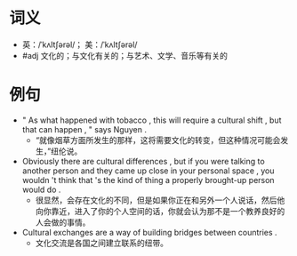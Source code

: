 # 词义
- 英：/ˈkʌltʃərəl/； 美：/ˈkʌltʃərəl/
- #adj 文化的；与文化有关的；与艺术、文学、音乐等有关的
# 例句
- " As what happened with tobacco , this will require a cultural shift , but that can happen , " says Nguyen .
	- “就像烟草方面所发生的那样，这将需要文化的转变，但这种情况可能会发生，”纽伦说。
- Obviously there are cultural differences , but if you were talking to another person and they came up close in your personal space , you wouldn 't think that 's the kind of thing a properly brought-up person would do .
	- 很显然，会存在文化的不同，但是如果你正在和另外一个人说话，然后他向你靠近，进入了你的个人空间的话，你就会认为那不是一个教养良好的人会做的事情。
- Cultural exchanges are a way of building bridges between countries .
	- 文化交流是各国之间建立联系的纽带。
